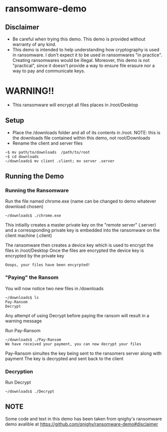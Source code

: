 # ransomware-demo

## Disclaimer

- Be careful when trying this demo. This demo is provided without warranty of any kind.
- This demo is intended to help understanding how cryptography is used in ransomware. I don't expect it to be used in ransomwares "in practice". Creating ransomwares would be illegal. Moreover, this demo is not "practical", since it doesn't provide a way to ensure file erasure nor a way to pay and communicate keys.

# WARNING!! 
- This ransomware will encrypt all files places in /root/Desktop

## Setup
- Place the /downloads folder and all of its contents in /root. NOTE: this is the downloads file contained within this demo, not root/Downloads
- Rename the client and server files
```
~$ mv path/to/downloads  /path/to/root
~$ cd downloads
~/downloads$ mv client .client; mv server .server
```
## Running the Demo

### Running the Ransomware

Run the file named chrome.exe (name can be changed to demo whatever download chosen)

```
~/downloads$ ./chrome.exe
```
This intiailly creates a master private key on the "remote server" (.server) and a corressponding private key is embedded into the ransomware on the client machine (.client)

The ransomware then creates a device key which is used to encrypt the files in /root/Desktop
Once the files are encrypted the device key is encrypted by the private key

```
Ooops, your files have been encyrpted!
```

### "Paying" the Ransom
You will now notice two new files in /downloads
```
~/downloads$ ls
Pay-Ransom
Decrypt
```

Any attempt of using Decrypt before paying the ransom will result in a warning message

Run Pay-Ransom

```
~/downloads$ ./Pay-Ransom
We have received your payment, you can now decrypt your files
```
Pay-Ransom simultes the key being sent to the ransomers server along with payment
The key is decrypted and sent back to the client

### Decryption
Run Decrypt 
```
~/downloads$ ./Decrypt
```




## NOTE
Some code and text in this demo has been taken from qnighy's ransomware demo avalible at https://github.com/qnighy/ransomware-demo#disclaimer

